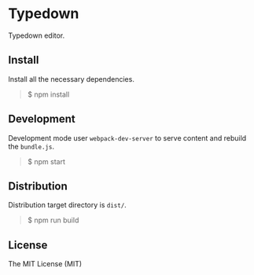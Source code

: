 # Typedown

Typedown editor.

## Install

Install all the necessary dependencies.

 > $ npm install

## Development

Development mode user `webpack-dev-server` to serve content and rebuild the `bundle.js`.

 > $ npm start

## Distribution

Distribution target directory is `dist/`.

 > $ npm run build

## License

The MIT License (MIT)
